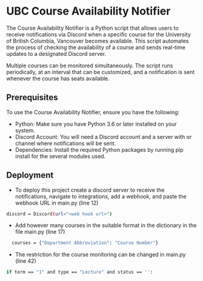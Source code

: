 
# UBC Course Availability Notifier

The Course Availability Notifier is a Python script that allows users to receive notifications via Discord when a specific course for the University of British Columbia, Vancouver becomes available. This script automates the process of checking the availability of a course and sends real-time updates to a designated Discord server.

Multiple courses can be monitored simultaneously. The script runs periodically, at an interval that can be customized, and a notification is sent whenever the course has seats available.



## Prerequisites

To use the Course Availability Notifier, ensure you have the following:

- Python: Make sure you have Python 3.6 or later installed on your system.
-  Discord Account: You will need a Discord account and a server with or channel where notifications will be sent.
- Dependencies: Install the required Python packages by running pip install for the several modules used.


## Deployment

- To deploy this project create a discord server to receive the notifications, navigate to integrations, add a webhook, and paste the webhook URL in main.py (line 12)

```bash
discord = Discord(url="<web hook url>")
```

- Add however many courses in the suitable format in the dictionary in the file main.py (line 17) 

```bash
  courses = {"Department Abbreviation": "Course Number"}
```

- The restriction for the course monitoring can be changed in main.py (line 42)

```bash
if term == "1" and type == "Lecture" and status == '':
```

